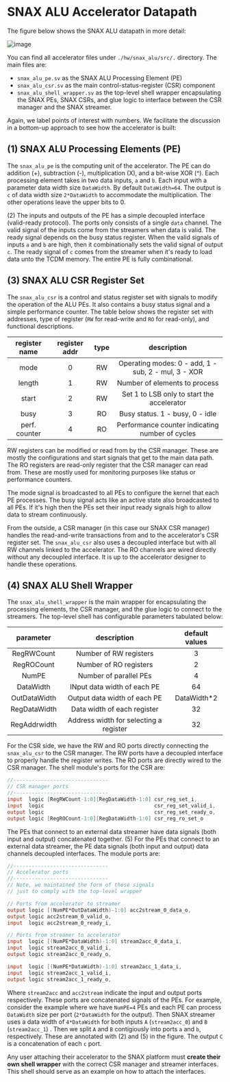 # SNAX ALU Accelerator Datapath

The figure below shows the SNAX ALU datapath in more detail:

![image](https://github.com/KULeuven-MICAS/snitch_cluster/assets/26665295/3ec09177-e7ac-4be9-a7b4-60386bc91c62)


You can find all accelerator files under `./hw/snax_alu/src/.` directory. The main files are:

- `snax_alu_pe.sv` as the SNAX ALU Processing Element (PE)
- `snax_alu_csr.sv` as the main control-status-register (CSR) component
- `snax_alu_shell_wrapper.sv` as the top-level shell wrapper encapsulating the SNAX PEs, SNAX CSRs, and glue logic to interface between the CSR manager and the SNAX streamer.

Again, we label points of interest with numbers. We facilitate the discussion in a bottom-up approach to see how the accelerator is built:

## (1) SNAX ALU Processing Elements (PE)

The `snax_alu_pe` is the computing unit of the accelerator. The PE can do addition (+), subtraction (-), multiplication (X), and a bit-wise XOR (^). Each processing element takes in two data inputs, `a` and `b`. Each input with a parameter data width size `DataWidth`. By default `DataWidth=64`. The output is `c` of data width size `2*DataWidth` to accommodate the multiplication. The other operations leave the upper bits to 0.

(2) The inputs and outputs of the PE has a simple decoupled interface (valid-ready protocol). The ports only consists of a single `data` channel. The valid signal of the inputs come from the streamers when data is valid. The ready signal depends on the busy status register. When the valid signals of inputs `a` and `b` are high, then it combinationally sets the valid signal of output `c`. The ready signal of `c` comes from the streamer when it's ready to load data unto the TCDM memory. The entire PE is fully combinational.

## (3) SNAX ALU CSR Register Set

The `snax_alu_csr` is a control and status register set with signals to modify the operation of the ALU PEs. It also contains a busy status signal and a simple performance counter. The table below shows the register set with addresses, type of register (`RW` for read-write and `RO` for read-only), and functional descriptions.

|  register name  |  register addr  |   type  |                   description                       |
| :-------------: | :-------------: | :-----: |:--------------------------------------------------: |
|    mode         |       0         |   RW    | Operating modes: 0 - add, 1 - sub, 2 - mul, 3 - XOR |
|    length       |       1         |   RW    | Number of elements to process                       |
|    start        |       2         |   RW    | Set 1 to LSB only to start the accelerator          |
|    busy         |       3         |   RO    | Busy status. 1 - busy, 0 - idle                     |
|  perf. counter  |       4         |   RO    | Performance counter indicating number of cycles     |

RW registers can be modified or read from by the CSR manager. These are mostly the configurations and start signals that get to the main data path. The RO registers are read-only register that the CSR manager can read from. These are mostly used for monitoring purposes like status or performance counters.

The mode signal is broadcasted to all PEs to configure the kernel that each PE processes. The busy signal acts like an active state also broadcasted to all PEs. If it's high then the PEs set their input ready signals high to allow data to stream continuously. 

From the outside, a CSR manager (in this case our SNAX CSR manager) handles the read-and-write transactions from and to the accelerator's CSR register set. The `snax_alu_csr` also uses a decoupled interface but with all RW channels linked to the accelerator. The RO channels are wired directly without any decoupled interface. It is up to the accelerator designer to handle these operations.

## (4) SNAX ALU Shell Wrapper

The `snax_alu_shell_wrapper` is the main wrapper for encapsulating the processing elements, the CSR manager, and the glue logic to connect to the streamers. The top-level shell has configurable parameters tabulated below:

|  parameter    |       description                      | default values |
| :-----------: | :------------------------------------: | :------------: |
|  RegRWCount   | Number of RW registers                 | 3              |
|  RegROCount   | Number of RO registers                 | 2              |
|  NumPE        | Number of parallel PEs                 | 4              |
|  DataWidth    | INput data width of each PE            | 64             |
|  OutDataWidth | Output data width of each PE           | DataWidth*2    |
|  RegDataWidth | Data width of each register            | 32             |
|  RegAddrwidth | Address width for selecting a register | 32             |

For the CSR side, we have the RW and RO ports directly connecting the `snax_alu_csr` to the CSR manager. The RW ports have a decoupled interface to properly handle the register writes. The RO ports are directly wired to the CSR manager. The shell module's ports for the CSR are:

```verilog
//-------------------------------
// CSR manager ports
//-------------------------------
input  logic [RegRWCount-1:0][RegDataWidth-1:0] csr_reg_set_i,
input  logic                                    csr_reg_set_valid_i,
output logic                                    csr_reg_set_ready_o,
output logic [RegROCount-1:0][RegDataWidth-1:0] csr_reg_ro_set_o
```

The PEs that connect to an external data streamer have data signals (both input and output) concatenated together. (5) For the PEs that connect to an external data streamer, the PE data signals (both input and output) data channels decoupled interfaces. The module ports are:

```verilog
//-------------------------------
// Accelerator ports
//-------------------------------
// Note, we maintained the form of these signals
// just to comply with the top-level wrapper

// Ports from accelerator to streamer
output logic [(NumPE*OutDataWidth)-1:0] acc2stream_0_data_o,
output logic acc2stream_0_valid_o,
input  logic acc2stream_0_ready_i,

// Ports from streamer to accelerator
input  logic [(NumPE*DataWidth)-1:0] stream2acc_0_data_i,
input  logic stream2acc_0_valid_i,
output logic stream2acc_0_ready_o,

input  logic [(NumPE*DataWidth)-1:0] stream2acc_1_data_i,
input  logic stream2acc_1_valid_i,
output logic stream2acc_1_ready_o,

```

Where `stream2acc` and `acc2stream` indicate the input and output ports respectively. These ports are concatenated signals of the PEs. For example, consider the example where we have `NumPE=4` PEs and each PE can process `DataWidth` size per port (`2*DataWidth` for the output). Then SNAX streamer uses a data width of `4*DataWidth` for both inputs `A` (`stream2acc_0`) and `B` (`stream2acc_1`) . Then we split `A` and `B` contigiously into ports `a` and `b`, respectively. These are annotated with (2) and (5) in the figure. The output `C` is a concatenation of each `c` port. 

Any user attaching their accelerator to the SNAX platform must **create their own shell wrapper** with the correct CSR manager and streamer interfaces. This shell should serve as an example on how to attach the interfaces.
